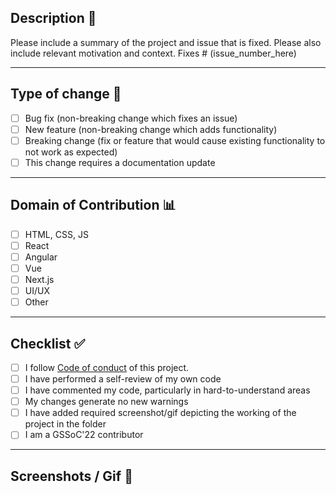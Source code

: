 ## Description 📜

Please include a summary of the project and issue that is fixed. Please also include relevant motivation and context.
Fixes # (issue_number_here)

<hr />

## Type of change 📝

<!----Please delete options that are not relevant.And in order to tick the check box just but x inside them for example [x] like this----->

- [ ] Bug fix (non-breaking change which fixes an issue)
- [ ] New feature (non-breaking change which adds functionality)
- [ ] Breaking change (fix or feature that would cause existing functionality to not work as expected)
- [ ] This change requires a documentation update

<hr />

## Domain of Contribution 📊

<!----Please delete options that are not relevant.And in order to tick the check box just but x inside them for example [x] like this----->

- [ ] HTML, CSS, JS
- [ ] React
- [ ] Angular
- [ ] Vue
- [ ] Next.js
- [ ] UI/UX
- [ ] Other

<hr />
 
## Checklist ✅

<!----Please delete options that are not relevant. And in order to tick the check box just but x inside them for example [x] like this----->

- [ ] I follow [Code of conduct](https://github.com/surajm-333/Ace-The-FrontEnd/blob/main/CODE_OF_CONDUCT.md) of this project.
- [ ] I have performed a self-review of my own code
- [ ] I have commented my code, particularly in hard-to-understand areas
- [ ] My changes generate no new warnings
- [ ] I have added required screenshot/gif depicting the working of the project in the folder
- [ ] I am a GSSoC'22 contributor

<hr />

<!----Please delete options that are not relevant. And in order to tick the check box just but x inside them for example [x] like this----->

## Screenshots / Gif 📸
